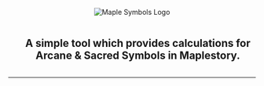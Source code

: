 <p align="center">
  <img src="https://github.com/Hyporos/maple-symbols/assets/59734777/cc85d4d2-0770-4b85-9c95-5240a47942f6" alt="Maple Symbols Logo"/>
</p>

<div id="user-content-toc">
  <ul>
    <summary align="center"><h2 style="display: inline-block;" >A simple tool which provides calculations for Arcane & Sacred Symbols in Maplestory.</h1></summary>
  </ul>
</div>

<hr></hr>

